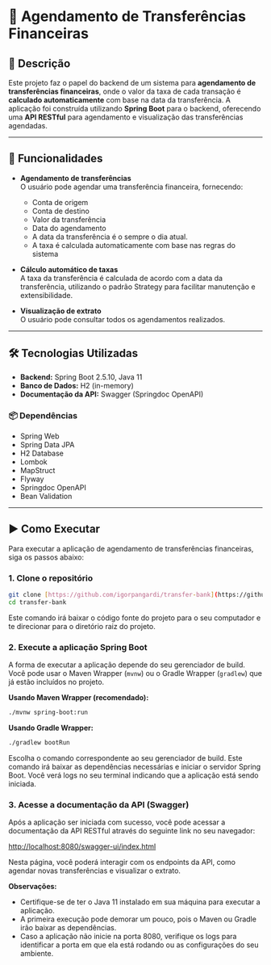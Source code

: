 # 💸 Agendamento de Transferências Financeiras

## 📝 Descrição

Este projeto faz o papel do backend de um sistema para **agendamento de transferências financeiras**, onde o valor da taxa de cada transação é **calculado automaticamente** com base na data da transferência. A aplicação foi construída utilizando **Spring Boot** para o backend, oferecendo uma **API RESTful** para agendamento e visualização das transferências agendadas.

---

## 🚀 Funcionalidades

- **Agendamento de transferências**  
  O usuário pode agendar uma transferência financeira, fornecendo:
    - Conta de origem
    - Conta de destino
    - Valor da transferência
    - Data do agendamento
    - A data da transferência é o sempre o dia atual.
    - A taxa é calculada automaticamente com base nas regras do sistema

- **Cálculo automático de taxas**  
  A taxa da transferência é calculada de acordo com a data da transferência, utilizando o padrão Strategy para facilitar manutenção e extensibilidade.

- **Visualização de extrato**  
  O usuário pode consultar todos os agendamentos realizados.

---

## 🛠️ Tecnologias Utilizadas

- **Backend:** Spring Boot 2.5.10, Java 11
- **Banco de Dados:** H2 (in-memory)
- **Documentação da API:** Swagger (Springdoc OpenAPI)

### 📦 Dependências

- Spring Web
- Spring Data JPA
- H2 Database
- Lombok
- MapStruct
- Flyway
- Springdoc OpenAPI
- Bean Validation

---

## ▶️ Como Executar

Para executar a aplicação de agendamento de transferências financeiras, siga os passos abaixo:

### 1. Clone o repositório

```bash
git clone [https://github.com/igorpangardi/transfer-bank](https://github.com/igorpangardi/transfer-bank)
cd transfer-bank
```

Este comando irá baixar o código fonte do projeto para o seu computador e te direcionar para o diretório raiz do projeto.

### 2. Execute a aplicação Spring Boot

A forma de executar a aplicação depende do seu gerenciador de build. Você pode usar o Maven Wrapper (`mvnw`) ou o Gradle Wrapper (`gradlew`) que já estão incluídos no projeto.

**Usando Maven Wrapper (recomendado):**

```bash
./mvnw spring-boot:run
```

**Usando Gradle Wrapper:**

```bash
./gradlew bootRun
```

Escolha o comando correspondente ao seu gerenciador de build. Este comando irá baixar as dependências necessárias e iniciar o servidor Spring Boot. Você verá logs no seu terminal indicando que a aplicação está sendo iniciada.

### 3. Acesse a documentação da API (Swagger)

Após a aplicação ser iniciada com sucesso, você pode acessar a documentação da API RESTful através do seguinte link no seu navegador:

[http://localhost:8080/swagger-ui/index.html](http://localhost:8080/swagger-ui/index.html)

Nesta página, você poderá interagir com os endpoints da API, como agendar novas transferências e visualizar o extrato.

**Observações:**

* Certifique-se de ter o Java 11 instalado em sua máquina para executar a aplicação.
* A primeira execução pode demorar um pouco, pois o Maven ou Gradle irão baixar as dependências.
* Caso a aplicação não inicie na porta 8080, verifique os logs para identificar a porta em que ela está rodando ou as configurações do seu ambiente.